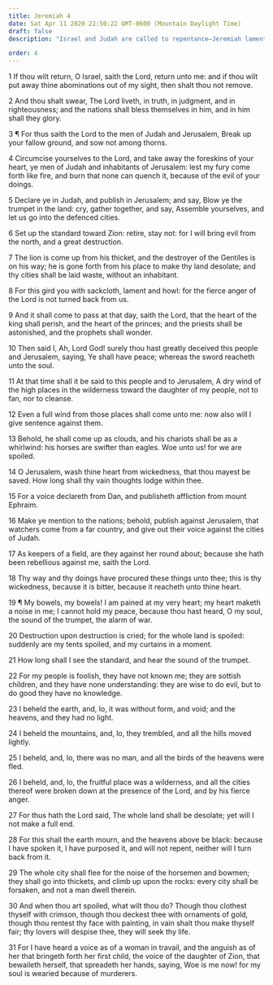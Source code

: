 ```yaml
---
title: Jeremiah 4
date: Sat Apr 11 2020 22:50:22 GMT-0600 (Mountain Daylight Time)
draft: false
description: "Israel and Judah are called to repentance—Jeremiah laments for the miseries of Judah."

order: 4
---
```

    
1 If thou wilt return, O Israel, saith the Lord, return unto me: and if thou wilt put away thine abominations out of my sight, then shalt thou not remove.

2 And thou shalt swear, The Lord liveth, in truth, in judgment, and in righteousness; and the nations shall bless themselves in him, and in him shall they glory.

3 ¶ For thus saith the Lord to the men of Judah and Jerusalem, Break up your fallow ground, and sow not among thorns.

4 Circumcise yourselves to the Lord, and take away the foreskins of your heart, ye men of Judah and inhabitants of Jerusalem: lest my fury come forth like fire, and burn that none can quench it, because of the evil of your doings.

5 Declare ye in Judah, and publish in Jerusalem; and say, Blow ye the trumpet in the land: cry, gather together, and say, Assemble yourselves, and let us go into the defenced cities.

6 Set up the standard toward Zion: retire, stay not: for I will bring evil from the north, and a great destruction.

7 The lion is come up from his thicket, and the destroyer of the Gentiles is on his way; he is gone forth from his place to make thy land desolate; and thy cities shall be laid waste, without an inhabitant.

8 For this gird you with sackcloth, lament and howl: for the fierce anger of the Lord is not turned back from us.

9 And it shall come to pass at that day, saith the Lord, that the heart of the king shall perish, and the heart of the princes; and the priests shall be astonished, and the prophets shall wonder.

10 Then said I, Ah, Lord God! surely thou hast greatly deceived this people and Jerusalem, saying, Ye shall have peace; whereas the sword reacheth unto the soul.

11 At that time shall it be said to this people and to Jerusalem, A dry wind of the high places in the wilderness toward the daughter of my people, not to fan, nor to cleanse.

12 Even a full wind from those places shall come unto me: now also will I give sentence against them.

13 Behold, he shall come up as clouds, and his chariots shall be as a whirlwind: his horses are swifter than eagles. Woe unto us! for we are spoiled.

14 O Jerusalem, wash thine heart from wickedness, that thou mayest be saved. How long shall thy vain thoughts lodge within thee.

15 For a voice declareth from Dan, and publisheth affliction from mount Ephraim.

16 Make ye mention to the nations; behold, publish against Jerusalem, that watchers come from a far country, and give out their voice against the cities of Judah.

17 As keepers of a field, are they against her round about; because she hath been rebellious against me, saith the Lord.

18 Thy way and thy doings have procured these things unto thee; this is thy wickedness, because it is bitter, because it reacheth unto thine heart.

19 ¶ My bowels, my bowels! I am pained at my very heart; my heart maketh a noise in me; I cannot hold my peace, because thou hast heard, O my soul, the sound of the trumpet, the alarm of war.

20 Destruction upon destruction is cried; for the whole land is spoiled: suddenly are my tents spoiled, and my curtains in a moment.

21 How long shall I see the standard, and hear the sound of the trumpet.

22 For my people is foolish, they have not known me; they are sottish children, and they have none understanding: they are wise to do evil, but to do good they have no knowledge.

23 I beheld the earth, and, lo, it was without form, and void; and the heavens, and they had no light.

24 I beheld the mountains, and, lo, they trembled, and all the hills moved lightly.

25 I beheld, and, lo, there was no man, and all the birds of the heavens were fled.

26 I beheld, and, lo, the fruitful place was a wilderness, and all the cities thereof were broken down at the presence of the Lord, and by his fierce anger.

27 For thus hath the Lord said, The whole land shall be desolate; yet will I not make a full end.

28 For this shall the earth mourn, and the heavens above be black: because I have spoken it, I have purposed it, and will not repent, neither will I turn back from it.

29 The whole city shall flee for the noise of the horsemen and bowmen; they shall go into thickets, and climb up upon the rocks: every city shall be forsaken, and not a man dwell therein.

30 And when thou art spoiled, what wilt thou do? Though thou clothest thyself with crimson, though thou deckest thee with ornaments of gold, though thou rentest thy face with painting, in vain shalt thou make thyself fair; thy lovers will despise thee, they will seek thy life.

31 For I have heard a voice as of a woman in travail, and the anguish as of her that bringeth forth her first child, the voice of the daughter of Zion, that bewaileth herself, that spreadeth her hands, saying, Woe is me now! for my soul is wearied because of murderers.
